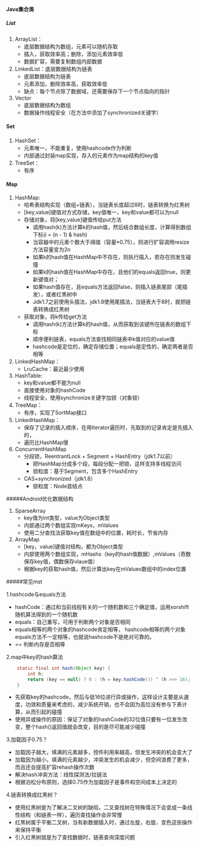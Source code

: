 #### Java集合类



##### List

1. ArrayList：
   - 底层数据结构为数组，元素可以随机存取
   - 插入，获取效率高；删除，添加元素效率低
   - 数据扩容，需要复制数组内部数据
2. LinkedList：底层数据结构为链表
   - 底层数据结构为链表
   - 元素添加，删除效率高，获取效率低
   - 缺点：每个节点除了数据域，还需要保存下一个节点指向的指针
3. Vector
   - 底层数据结构为数组
   - 数据操作线程安全（在方法中添加了synchronized关键字）

#### Set

1. HashSet：
   - 元素唯一，不能重复，使用hashcode作为判断
   - 内部通过封装map实现，存入的元素作为map结构的key值
2. TreeSet：
   - 有序

#### Map

1. HashMap:
   - 哈希表结构实现（数组+链表），当链表长度超过8时，链表转换为红黑树
   - [key,value]键值对方式存储，key值唯一，key和value都可以为null
   - 存储对象，将[key,value]键值传给put方法
     - 调用hash(k)方法计算k的hash值，然后结合数组长度，计算得到数组下标(i = (n - 1) & hash)
     - 当容器中的元素个数大于阈值（容量*0.75），则进行扩容调用resize方法容量变为2n
     - 如果k的hash值在HashMap中不存在，则执行插入，若存在则发生碰撞
     - 如果k的hash值在HashMap中存在，且他们的equals返回true，则更新键值对；
     - 如果hash值存在，且equals方法返回false，则插入链表尾部（尾插发），或者红黑树中
     - Jdk1.7之前使用头插法，jdk1.8使用尾插法，当链表大于8时，就把链表转换成红黑树
   - 获取对象，将k传给get方法
     - 调用hash(k)方法计算k的hash值，从而获取到该键所在链表的数组下标
     - 顺序便利链表，equals方法查找相同链表中k值对应的value值
     - hashcode是定位的，确定存储位置；equals是定性的，确定两者是否相等
2. LinkedHashMap：
   - LruCache：最近最少使用
3. HashTable:
   - key和value都不能为null
   - 直接使用对象的hashCode
   - 线程安全，使用synchronize关键字加锁（对象锁）
4. TreeMap：
   - 有序，实现了SortMap接口
5. LinkedHashMap：
   - 保存了记录的插入顺序，在用Iterator遍历时，先取到的记录肯定是先插入的，
   - 遍历比HashMap慢
6. ConcurrentHashMap
   - 分段锁，ReentrantLock + Segment + HashEntry（jdk1.7以前）
     - 把HashMap分成多个段，每段分配一把锁，这样支持多线程访问
     - 锁粒度：基于Segment，包含多个HashEntry
   - CAS+synchronized（jdk1.8）
     - 锁粒度：Node首结点

#####Android优化数据结构

1. SparseArray
   - key值为int类型，value为Object类型
   - 内部通过两个数组实现mKeys，mValues
   - 使用二分查找法获取key值在数组中的位置，耗时长，节省内存
2. ArrayMap
   - [key，value]键值对结构，都为Object类型
   - 内部使用两个数组实现，mHashs（key的hash值数据）,mValues（奇数保存key值，偶数保存vlaue值）
   - 根据key的获取hash值，然后计算出key在mValues数组中的index位置



#####常见mst

1.hashcode与equals方法

- hashCode：通过和当前线程有关的一个随机数和三个确定值，运用xorshift随机算法得到的一个随机数
- equals：自己重写，可用于判断两个对象是否相同
- equals相等的两个对象的hashcode肯定相等， hashcode相等的两个对象equals方法不一定相等，也就说hashcode不是绝对可靠的。
- == 判断内存是否相等

2.map中key的hash算法

~~~java
    static final int hash(Object key) {
        int h;
        return (key == null) ? 0 : (h = key.hashCode()) ^ (h >>> 16);
    }
~~~

- 先获取key的hashcode，然后与低16位进行异或操作，这样设计主要是从速度，功效和质量来考虑的，减少系统开销，也不会因为高位没有参与下表计算，从而引起的碰撞
- 使用异或操作的原因：保证了对象的hashCode的32位值只要有一位发生改变，整个hash()返回值就会改变，目的是尽可能减少碰撞

3.加载因子0.75？

- 加载因子越大，填满的元素越多，控件利用率越高，但发生冲突的机会变大了
- 加载因为越小，填满的元素越少，冲突发生的机会减少，但空间浪费了更多，而且还会提高扩容rehash操作次数
- 解决hash冲突方法：线性探测法/拉链法
- 根据泊松分布原则，选择0.75作为加载因子是事件和空间成本上决定的

4.链表转换成红黑树？

- 使用红黑树是为了解决二叉树的缺陷，二叉查找树在特殊情况下会变成一条线性结构（和链表一样），遍历查找操作会非常慢
- 红黑树属于平衡二叉树，当有新数据插入时，通过左旋，右旋，变色这些操作来保持平衡
- 引入红黑树就是为了查找数据时，链表查询深度问题















